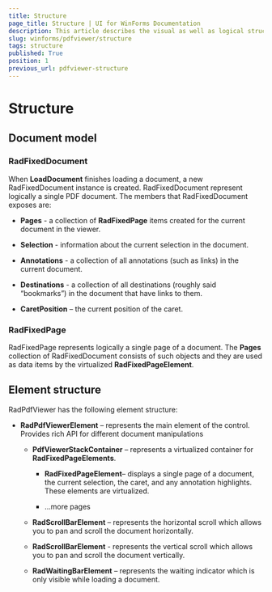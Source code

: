 ```yaml
---
title: Structure
page_title: Structure | UI for WinForms Documentation
description: This article describes the visual as well as logical structure of the control.
slug: winforms/pdfviewer/structure
tags: structure
published: True
position: 1
previous_url: pdfviewer-structure
---
```


# Structure

## Document model

### RadFixedDocument

When __LoadDocument__ finishes loading a document, a new RadFixedDocument instance is created. RadFixedDocument represent logically a single PDF document. The members that RadFixedDocument exposes are:

* __Pages__ - a collection of __RadFixedPage__ items created for the current document in the viewer.

* __Selection__ - information about the current selection in the document.

* __Annotations__ - a collection of all annotations (such as links) in the current document.

* __Destinations__ - a collection of all destinations (roughly said “bookmarks”) in the document that have links to them.

* __CaretPosition__ – the current position of the caret.

### RadFixedPage

RadFixedPage represents logically a single page of a document. The __Pages__ collection of RadFixedDocument consists of such objects and they are used as data items by the virtualized __RadFixedPageElement__.

## Element structure

RadPdfViewer has the following element structure:

* __RadPdfViewerElement__ – represents the main element of the control. Provides rich API for different document manipulations

  * __PdfViewerStackContainer__ – represents a virtualized container for __RadFixedPageElements__.

    * __RadFixedPageElement__– displays a single page of a document, the current selection, the caret, and any annotation highlights. These elements are virtualized.

    * ...more pages

  * __RadScrollBarElement__ – represents the horizontal scroll which allows you to pan and scroll the document horizontally.

  * __RadScrollBarElement__ - represents the vertical scroll which allows you to pan and scroll the document vertically.

  * __RadWaitingBarElement__ – represents the waiting indicator which is only visible while loading a document.